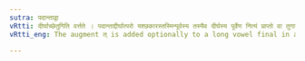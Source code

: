 ```yaml
---
sutra: पदान्ताद्वा
vRtti: दीर्घाच्छेतुगिति वर्त्तते । पदान्ताद्दीर्घात्परो यश्छकारस्तस्मिन्पूर्वस्य तस्यैव दीर्घस्य पूर्वेण नित्यं प्राप्तो वा तुगागमो भवति ॥
vRtti_eng: The augment त् is added optionally to a long vowel final in a full word (_Pada_) when followed by छ ॥

---
```

